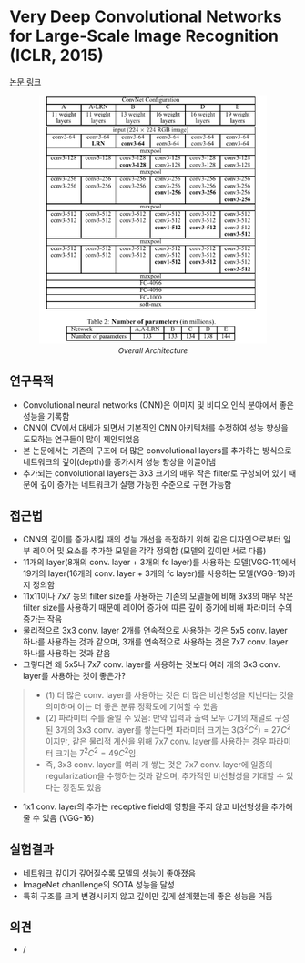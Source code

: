 # Very Deep Convolutional Networks for Large-Scale Image Recognition (ICLR, 2015)

[논문 링크](https://arxiv.org/abs/1409.1556)

<p align="center">
    <img width="400" alt='fig1' src="./img/01_08_01.png?raw=true"></br>
    <em><font size=2>Overall Architecture</font></em>
</p>

## 연구목적
- Convolutional neural networks (CNN)은 이미지 및 비디오 인식 분야에서 좋은 성능을 기록함
- CNN이 CV에서 대세가 되면서 기본적인 CNN 아키텍처를 수정하여 성능 향상을 도모하는 연구들이 많이 제안되었음
- 본 논문에서는 기존의 구조에 더 많은 convolutional layers를 추가하는 방식으로 네트워크의 깊이(depth)를 증가시켜 성능 향상을 이끌어냄
- 추가되는 convolutional layers는 3x3 크기의 매우 작은 filter로 구성되어 있기 때문에 깊이 증가는 네트워크가 실행 가능한 수준으로 구현 가능함

## 접근법
- CNN의 깊이를 증가시킬 때의 성능 개선을 측정하기 위해 같은 디자인으로부터 일부 레이어 및 요소를 추가한 모델을 각각 정의함 (모델의 깊이만 서로 다름)
- 11개의 layer(8개의 conv. layer + 3개의 fc layer)를 사용하는 모델(VGG-11)에서 19개의 layer(16개의 conv. layer + 3개의 fc layer)를 사용하는 모델(VGG-19)까지 정의함
- 11x11이나 7x7 등의 filter size를 사용하는 기존의 모델들에 비해 3x3의 매우 작은 filter size를 사용하기 때문에 레이어 증가에 따른 깊이 증가에 비해 파라미터 수의 증가는 작음
- 물리적으로 3x3 conv. layer 2개를 연속적으로 사용하는 것은 5x5 conv. layer 하나를 사용하는 것과 같으며, 3개를 연속적으로 사용하는 것은 7x7 conv. layer 하나를 사용하는 것과 같음
- 그렇다면 왜 5x5나 7x7 conv. layer를 사용하는 것보다 여러 개의 3x3 conv. layer를 사용하는 것이 좋은가?
> - (1) 더 많은 conv. layer를 사용하는 것은 더 많은 비선형성을 지닌다는 것을 의미하며 이는 더 좋은 분류 정확도에 기여할 수 있음
> - (2) 파라미터 수를 줄일 수 있음: 만약 입력과 출력 모두 C개의 채널로 구성된 3개의 3x3 conv. layer를 쌓는다면 파라미터 크기는 $3(3^2C^2)=27C^2$이지만, 같은 물리적 계산을 위해 7x7 conv. layer를 사용하는 경우 파라미터 크기는 $7^2C^2=49C^2$임. 
> - 즉, 3x3 conv. layer를 여러 개 쌓는 것은 7x7 conv. layer에 일종의 regularization을 수행하는 것과 같으며, 추가적인 비선형성을 기대할 수 있다는 장점도 있음
- 1x1 conv. layer의 추가는 receptive field에 영향을 주지 않고 비선형성을 추가해줄 수 있음 (VGG-16)

## 실험결과
- 네트워크 깊이가 깊어질수록 모델의 성능이 좋아졌음
- ImageNet chanllenge의 SOTA 성능을 달성
- 특히 구조를 크게 변경시키지 않고 깊이만 깊게 설계했는데 좋은 성능을 거둠

## 의견
- /